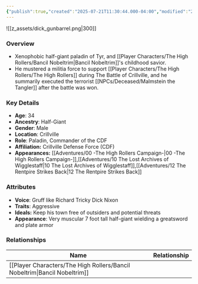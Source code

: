 ```yaml
---
{"publish":true,"created":"2025-07-21T11:30:44.000-04:00","modified":"2025-09-10T09:03:07.924-04:00","published":"2025-09-10T09:03:07.924-04:00","cssclasses":"","Age":"34","Ancestry":"Half-Giant","Gender":"Male","Location":["Crillville"],"Role":["Paladin, Commander of the CDF"],"Affiliation":["Crillville Defense Force (CDF)"],"Appearances":["[[00 -The High Rollers Campaign-]]","[[10 The Lost Archives of Wigglestaff]]","[[12 The Rentpire Strikes Back]]"]}
---
```



![[z_assets/dick_gunbarrel.png|300]]

### Overview
- Xenophobic half-giant paladin of Tyr, and [[Player Characters/The High Rollers/Bancil Nobeltrim\|Bancil Nobeltrim]]'s childhood savior. 
- He mustered a militia force to support [[Player Characters/The High Rollers/The High Rollers]] during The Battle of Crillville, and he summarily executed the terrorist [[NPCs/Deceased/Malmstein the Tangler]] after the battle was won.

### Key Details
- **Age**: 34
- **Ancestry**: Half-Giant
- **Gender**: Male
- **Location**: Crillville
- **Role**: Paladin, Commander of the CDF
- **Affiliation:** Crillville Defense Force (CDF)
- **Appearances:** [[Adventures/00 -The High Rollers Campaign-\|00 -The High Rollers Campaign-]],[[Adventures/10 The Lost Archives of Wigglestaff\|10 The Lost Archives of Wigglestaff]],[[Adventures/12 The Rentpire Strikes Back\|12 The Rentpire Strikes Back]]

### Attributes
- **Voice**: Gruff like Richard Tricky Dick Nixon
- **Traits**: Aggressive
- **Ideals:** Keep his town free of outsiders and potential threats
- **Appearance**: Very muscular 7 foot tall half-giant wielding a greatsword and plate armor

### Relationships

| Name                                                                                   | Relationship |
| -------------------------------------------------------------------------------------- | ------------ |
| [[Player Characters/The High Rollers/Bancil Nobeltrim\|Bancil Nobeltrim]] |              |
